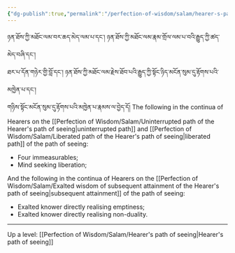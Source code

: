 ```yaml
---
{"dg-publish":true,"permalink":"/perfection-of-wisdom/salam/hearer-s-path-of-seeing-that-is-neither-of-those-two/"}
---
```


ཉན་ཐོས་ཀྱི་མཐོང་ལམ་བར་ཆད་མེད་ལམ་པ་དང་། ཉན་ཐོས་ཀྱི་མཐོང་ལམ་རྣམ་གྲོལ་ལམ་པ་བའི་རྒྱུད་ཀྱི་ཚད་མེད་བཞི་དང་།<br>ཐར་པ་དོན་གཉེར་གྱི་བློ་དང་། ཉན་ཐོས་ཀྱི་མཐོང་ལམ་རྗེས་ཐོབ་པའི་རྒྱུད་ཀྱི་སྟོང་ཉིད་མངོན་སུམ་དུ་རྟོགས་པའི་མཁྱེན་པ་དང་།<br>གཉིས་སྟོང་མངོན་སུམ་དུ་རྟོགས་པའི་མཁྱེན་པ་རྣམས་ལ་བྱེད་དོ།
The following in the continua of Hearers on the [[Perfection of Wisdom/Salam/Uninterrupted path of the Hearer's path of seeing\|uninterrupted path]] and [[Perfection of Wisdom/Salam/Liberated path of the Hearer's path of seeing\|liberated path]] of the path of seeing:
- Four immeasurables;
- Mind seeking liberation;

And the following in the continua of Hearers on the [[Perfection of Wisdom/Salam/Exalted wisdom of subsequent attainment of the Hearer's path of seeing\|subsequent attainment]] of the path of seeing:
- Exalted knower directly realising emptiness;
- Exalted knower directly realising non-duality.

---
Up a level: [[Perfection of Wisdom/Salam/Hearer's path of seeing\|Hearer's path of seeing]]